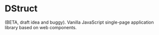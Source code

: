 # DStruct
(BETA, draft idea and buggy). Vanilla JavaScript single-page application library based on web components.
